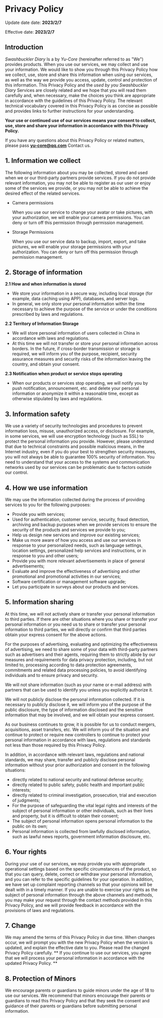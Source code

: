 ﻿# Privacy Policy

Update date date: **2023/2/7**

Effective date: **2023/2/7**

## Introduction

_Swashbuckler Diary_ Is a by _Yu-Core_ (hereinafter referred to as "We") provides products. When you use our services, we may collect and use your information. We would like to show you through this Privacy Policy how we collect, use, store and share this information when using our services, as well as the way we provide you access, update, control and protection of this information. This Privacy Policy and the _used by you Swashbuckler Diary_ Services are closely related and we hope that you will read them carefully and, when necessary, make the choices you think are appropriate in accordance with the guidelines of this Privacy Policy. The relevant technical vocabulary covered in this Privacy Policy is as concise as possible and provides links to further instructions for your understanding.

**Your use or continued use of our services means your consent to collect, use, store and share your information in accordance with this Privacy Policy.**

If you have any questions about this Privacy Policy or related matters, please pass **yu-core@qq.com** Contact us.

## 1\. Information we collect

The following information about you may be collected, stored and used when we or our third-party partners provide services. If you do not provide relevant information, you may not be able to register as our user or enjoy some of the services we provide, or you may not be able to achieve the desired effect of the related services.

- Camera permissions

	When you use our service to change your avatar or take pictures, with your authorization, we will enable your camera permissions. You can deny or turn off this permission through permission management.

- Storage Permissions

	When you use our service data to backup, import, export, and take pictures, we will enable your storage permissions with your authorization. You can deny or turn off this permission through permission management.

## 2\. Storage of information

**2.1 How and when information is stored**

* We store your information in a secure way, including local storage (for example, data caching using APP), databases, and server logs.
* In general, we only store your personal information within the time necessary to achieve the purpose of the service or under the conditions prescribed by laws and regulations.

**2.2 Territory of Information Storage**

* We will store personal information of users collected in China in accordance with laws and regulations.
* At this time we will not transfer or store your personal information across borders. In the future, if cross-border transmission or storage is required, we will inform you of the purpose, recipient, security assurance measures and security risks of the information leaving the country, and obtain your consent.

**2.3 Notification when product or service stops operating**

* When our products or services stop operating, we will notify you by push notification, announcement, etc. and delete your personal information or anonymize it within a reasonable time, except as otherwise stipulated by laws and regulations.

## 3\. Information safety

We use a variety of security technologies and procedures to prevent information loss, misuse, unauthorized access, or disclosure. For example, in some services, we will use encryption technology (such as SSL) to protect the personal information you provide. However, please understand that due to technical constraints and possible malicious means, in the Internet industry, even if you do your best to strengthen security measures, you will not always be able to guarantee 100% security of information. You need to understand that your access to the systems and communication networks used by our services can be problematic due to factors outside our control.

## 4\. How we use information

We may use the information collected during the process of providing services to you for the following purposes:

* Provide you with services;
* Used for authentication, customer service, security, fraud detection, archiving and backup purposes when we provide services to ensure the security of the products and services we provide to you;
* Help us design new services and improve our existing services;
* Make us more aware of how you access and use our services in response to your personalized needs, such as language settings, location settings, personalized help services and instructions, or in response to you and other users;
* Provide you with more relevant advertisements in place of general advertisements;
* Evaluate and improve the effectiveness of advertising and other promotional and promotional activities in our services;
* Software certification or management software upgrade;
* Let you participate in surveys about our products and services.

## 5\. Information sharing

At this time, we will not actively share or transfer your personal information to third parties. If there are other situations where you share or transfer your personal information or you need us to share or transfer your personal information to third parties, we will directly or confirm that third parties obtain your express consent for the above actions.

For the purposes of advertising, evaluating and optimizing the effectiveness of advertising, we need to share some of your data with third-party partners such as advertisers and their agents, requiring them to strictly abide by our measures and requirements for data privacy protection, including, but not limited to, processing according to data protection agreements, commitments and related data processing policies, to avoid identifying individuals and to ensure privacy and security.

We will not share information (such as your name or e-mail address) with partners that can be used to identify you unless you explicitly authorize it.

We will not publicly disclose the personal information collected. If it is necessary to publicly disclose it, we will inform you of the purpose of the public disclosure, the type of information disclosed and the sensitive information that may be involved, and we will obtain your express consent.

As our business continues to grow, it is possible for us to conduct mergers, acquisitions, asset transfers, etc. We will inform you of the situation and continue to protect or require new controllers to continue to protect your personal information in accordance with laws, regulations and standards not less than those required by this Privacy Policy.

In addition, in accordance with relevant laws, regulations and national standards, we may share, transfer and publicly disclose personal information without your prior authorization and consent in the following situations:

* directly related to national security and national defense security;
* directly related to public safety, public health and important public interests;
* directly related to criminal investigation, prosecution, trial and execution of judgments;
* For the purpose of safeguarding the vital legal rights and interests of the subject of personal information or other individuals, such as their lives and property, but it is difficult to obtain their consent;
* The subject of personal information opens personal information to the public on its own;
* Personal information is collected from lawfully disclosed information, such as lawful news reports, government information disclosure, etc.

## 6\. Your rights

During your use of our services, we may provide you with appropriate operational settings based on the specific circumstances of the product, so that you can query, delete, correct or withdraw your personal information, and you can refer to the specific guidelines for your operation. In addition, we have set up complaint reporting channels so that your opinions will be dealt with in a timely manner. If you are unable to exercise your rights as the subject of personal information through the above channels and methods, you may make your request through the contact methods provided in this Privacy Policy, and we will provide feedback in accordance with the provisions of laws and regulations.

## 7\. Change

We may amend the terms of this Privacy Policy in due time. When changes occur, we will prompt you with the new Privacy Policy when the version is updated, and explain the effective date to you. Please read the changed Privacy Policy carefully. ** If you continue to use our services, you agree that we will process your personal information in accordance with the updated Privacy Policy. **

## 8\. Protection of Minors

We encourage parents or guardians to guide minors under the age of 18 to use our services. We recommend that minors encourage their parents or guardians to read this Privacy Policy and that they seek the consent and guidance of their parents or guardians before submitting personal information.
